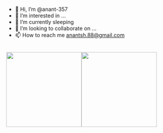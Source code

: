 - 👋 Hi, I’m @anant-357
- 👀 I’m interested in ...
- 🌱 I’m currently sleeping
- 💞️ I’m looking to collaborate on ...
- 📫 How to reach me anantsh.88@gmail.com
</br>
<img height=200 align="center" src="https://github-readme-stats.vercel.app/api?username=anant-357&theme=gruvbox" /><img height=200 align="center" src="https://github-readme-stats.vercel.app/api/top-langs?username=anant-357&layout=compact&langs_count=8&card_width=300&theme=gruvbox" />
</br>
  
<!---[![@anant357's Holopin board](https://holopin.me/anant357)](https://holopin.io/@anant357)
anant-357/anant-357 is a ✨ special ✨ repository because its `README.md` (this file) appears on your GitHub profile.
You can click the Preview link to take a look at your changes.
--->
